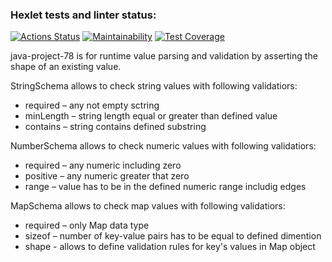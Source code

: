 ### Hexlet tests and linter status:
[![Actions Status](https://github.com/NurshatKalimullin/java-project-78/workflows/hexlet-check/badge.svg)](https://github.com/NurshatKalimullin/java-project-78/actions)
[![Maintainability](https://api.codeclimate.com/v1/badges/d97a6d7ea71eb936e48e/maintainability)](https://codeclimate.com/github/NurshatKalimullin/java-project-78/maintainability)
[![Test Coverage](https://api.codeclimate.com/v1/badges/d97a6d7ea71eb936e48e/test_coverage)](https://codeclimate.com/github/NurshatKalimullin/java-project-78/test_coverage)


java-project-78 is for runtime value parsing and validation by asserting the shape of an existing value.

StringSchema allows to check string values with following validatiors:
 - required – any not empty sctring
 - minLength – string length equal or greater than defined value
 - contains – string contains defined substring

NumberSchema allows to check numeric values with following validatiors:
 - required – any numeric including zero
 - positive – any numeric greater that zero
 - range – value has to be in the defined numeric range includig edges

MapSchema allows to check map values with following validatiors:
 - required – only Map data type
 - sizeof – number of key-value pairs has to be equal to defined dimention
 - shape - allows to define validation rules for key's values in Map object
